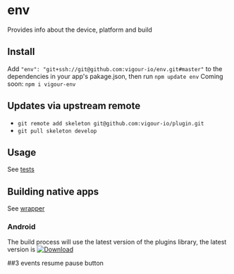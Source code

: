 # env
Provides info about the device, platform and build

## Install
Add `"env": "git+ssh://git@github.com:vigour-io/env.git#master"` to the dependencies in your app's pakage.json, then run `npm update env`
Coming soon: `npm i vigour-env`

## Updates via upstream remote
- `git remote add skeleton git@github.com:vigour-io/plugin.git`
- `git pull skeleton develop`

## Usage
See [tests](test)

## Building native apps
See [wrapper](http://github.com/vigour-io/vigour-native)

### Android
The build process will use the latest version of the plugins library, the latest version is [ ![Download](https://api.bintray.com/packages/vigour/maven/plugin-env/images/download.svg) ](https://bintray.com/vigour/maven/plugin-env/_latestVersion)

##3 events
resume
pause
button
